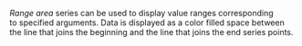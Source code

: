 _Range area_ series can be&nbsp;used to&nbsp;display value ranges corresponding to&nbsp;specified arguments. Data is&nbsp;displayed as&nbsp;a&nbsp;color filled space between the line that joins the beginning and the line that joins the end series points.
<!--split-->